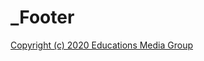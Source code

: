 # \_Footer

[Copyright \(c\) 2020 Educations Media Group](https://github.com/emgdev/unit-testing-csharp/blob/master/LICENSE)

